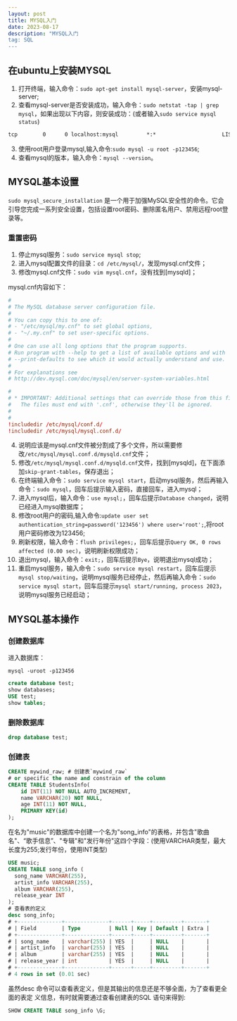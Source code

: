```yaml
---
layout: post
title: MYSQL入门
date: 2023-08-17
description: "MYSQL入门
tag: SQL
---
```


## 在ubuntu上安装MYSQL

1. 打开终端，输入命令：`sudo apt-get install mysql-server`，安装mysql-server;
2. 查看mysql-server是否安装成功，输入命令：`sudo netstat -tap | grep mysql`，如果出现以下内容，则安装成功：(或者输入`sudo service mysql status`)

```txt
tcp        0      0 localhost:mysql         *:*                     LISTEN      2023/mysqld
```

3. 使用root用户登录mysql,输入命令:`sudo mysql -u root -p123456`;
4. 查看mysql的版本，输入命令：`mysql --version`。

## MYSQL基本设置

`sudo mysql_secure_installation` 是一个用于加强MySQL安全性的命令。它会引导您完成一系列安全设置，包括设置root密码、删除匿名用户、禁用远程root登录等。

### 重置密码

1. 停止mysql服务：`sudo service mysql stop`;
2. 进入mysql配置文件的目录：`cd /etc/mysql/`，发现mysql.cnf文件；
3. 修改mysql.cnf文件：`sudo vim mysql.cnf`，没有找到[mysqld]；

mysql.cnf内容如下：

```cnf
#
# The MySQL database server configuration file.
#
# You can copy this to one of:
# - "/etc/mysql/my.cnf" to set global options,
# - "~/.my.cnf" to set user-specific options.
# 
# One can use all long options that the program supports.
# Run program with --help to get a list of available options and with
# --print-defaults to see which it would actually understand and use.
#
# For explanations see
# http://dev.mysql.com/doc/mysql/en/server-system-variables.html

#
# * IMPORTANT: Additional settings that can override those from this file!
#   The files must end with '.cnf', otherwise they'll be ignored.
#
#
!includedir /etc/mysql/conf.d/
!includedir /etc/mysql/mysql.conf.d/
```

4. 说明应该是mysql.cnf文件被分割成了多个文件，所以需要修改`/etc/mysql/mysql.conf.d/mysqld.cnf`文件；
5. 修改`/etc/mysql/mysql.conf.d/mysqld.cnf`文件，找到[mysqld]，在下面添加`skip-grant-tables`，保存退出；
6. 在终端输入命令：`sudo service mysql start`，启动mysql服务，然后再输入命令：`sudo mysql`，回车后提示输入密码，直接回车，进入mysql；
7. 进入mysql后，输入命令：`use mysql;`，回车后提示`Database changed`，说明已经进入mysql数据库；
8. 修改root用户的密码,输入命令:`update user set authentication_string=password('123456') where user='root';`,将root用户密码修改为123456;
9. 刷新权限，输入命令：`flush privileges;`，回车后提示`Query OK, 0 rows affected (0.00 sec)`，说明刷新权限成功；
10. 退出mysql，输入命令：`exit;`，回车后提示`Bye`，说明退出mysql成功；
11. 重启mysql服务，输入命令：`sudo service mysql restart`，回车后提示`mysql stop/waiting`，说明mysql服务已经停止，然后再输入命令：`sudo service mysql start`，回车后提示`mysql start/running, process 2023`，说明mysql服务已经启动；

## MYSQL基本操作

### 创建数据库

进入数据库：

```shell
mysql -uroot -p123456
```

```sql
create database test;
show databases;
USE test;
show tables;
```

### 删除数据库

```sql
drop database test;
```

### 创建表

```sql
CREATE mywind_raw; # 创建表`mywind_raw`
# or specific the name and constrain of the column
CREATE TABLE StudentsInfo(
    id INT(11) NOT NULL AUTO_INCREMENT,
    name VARCHAR(20) NOT NULL,
    age INT(11) NOT NULL,
    PRIMARY KEY(id)
);
```

在名为"music"的数据库中创建一个名为"song_info"的表格，并包含"歌曲名"、“歌手信息”、"专辑"和"发行年份"这四个字段：(使用VARCHAR类型，最大长度为255;发行年份，使用INT类型)

```sql
USE music;
CREATE TABLE song_info (  
  song_name VARCHAR(255),  
  artist_info VARCHAR(255),  
  album VARCHAR(255),  
  release_year INT  
);  
# 查看表的定义
desc song_info;
# +--------------+--------------+------+-----+---------+-------+
# | Field        | Type         | Null | Key | Default | Extra |
# +--------------+--------------+------+-----+---------+-------+
# | song_name    | varchar(255) | YES  |     | NULL    |       |
# | artist_info  | varchar(255) | YES  |     | NULL    |       |
# | album        | varchar(255) | YES  |     | NULL    |       |
# | release_year | int          | YES  |     | NULL    |       |
# +--------------+--------------+------+-----+---------+-------+
# 4 rows in set (0.01 sec)
```

虽然desc 命令可以查看表定义，但是其输出的信息还是不够全面，为了查看更全面的表定
义信息，有时就需要通过查看创建表的SQL 语句来得到:

```sql
SHOW CREATE TABLE song_info \G;
```

